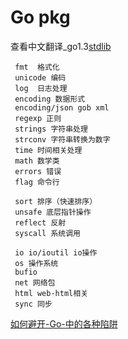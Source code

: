 # Go pkg

查看中文翻译_go1.3[stdlib](http://stdlib.daoapp.io/)

	 fmt  格式化
	 unicode 编码
	 log  日志处理
	 encoding 数据形式
	 encoding/json gob xml
	 regexp 正则
	 strings 字符串处理
	 strconv 字符串转换为数字
	 time 时间相关处理
	 math 数学类
	 errors 错误
	 flag 命令行

	 sort 排序（快速排序）
	 unsafe 底层指针操作
	 reflect 反射
	 syscall 系统调用

	 io io/ioutil io操作
	 os 操作系统
	 bufio
	 net 网络包
	 html web-html相关
	 sync 同步

[如何避开-Go-中的各种陷阱](http://newt0n.github.io/2016/11/07/%E5%A6%82%E4%BD%95%E9%81%BF%E5%BC%80-Go-%E4%B8%AD%E7%9A%84%E5%90%84%E7%A7%8D%E9%99%B7%E9%98%B1)
